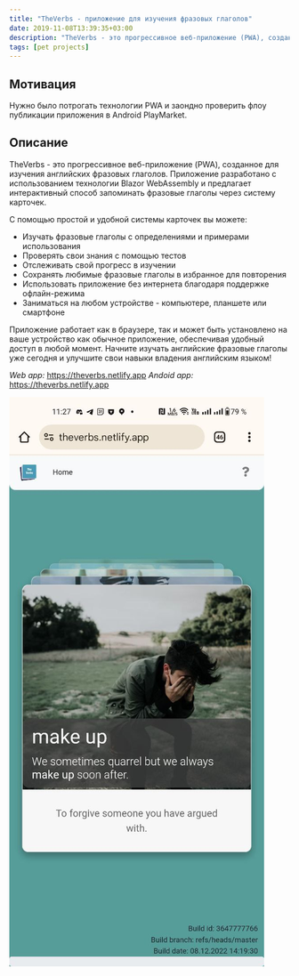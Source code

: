 ```yaml
---
title: "TheVerbs - приложение для изучения фразовых глаголов"
date: 2019-11-08T13:39:35+03:00
description: "TheVerbs - это прогрессивное веб-приложение (PWA), созданное для изучения английских фразовых глаголов. Приложение разработано с использованием технологии Blazor WebAssembly и предлагает интерактивный способ запоминать фразовые глаголы через систему карточек."
tags: [pet projects]
---
```


## Мотивация

Нужно было потрогать технологии PWA и заондно проверить флоу публикации приложения в Android PlayMarket.

## Описание

TheVerbs - это прогрессивное веб-приложение (PWA), созданное для изучения английских фразовых глаголов. Приложение разработано с использованием технологии Blazor WebAssembly и предлагает интерактивный способ запоминать фразовые глаголы через систему карточек.

С помощью простой и удобной системы карточек вы можете:

- Изучать фразовые глаголы с определениями и примерами использования
- Проверять свои знания с помощью тестов
- Отслеживать свой прогресс в изучении
- Сохранять любимые фразовые глаголы в избранное для повторения
- Использовать приложение без интернета благодаря поддержке офлайн-режима
- Заниматься на любом устройстве - компьютере, планшете или смартфоне

Приложение работает как в браузере, так и может быть установлено на ваше устройство как обычное приложение, обеспечивая удобный доступ в любой момент. Начните изучать английские фразовые глаголы уже сегодня и улучшите свои навыки владения английским языком!

*Web app:* https://theverbs.netlify.app
*Andoid app:* https://theverbs.netlify.app

![alt text](images/image.jpg)
